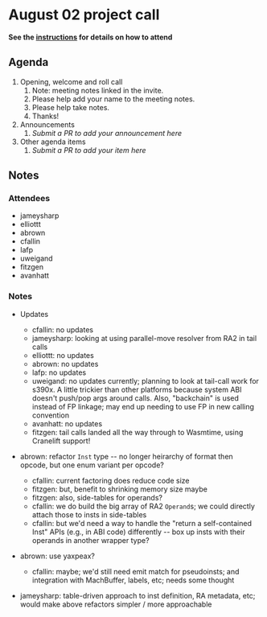 # August 02 project call

**See the [instructions](../README.md) for details on how to attend**

## Agenda
1. Opening, welcome and roll call
    1. Note: meeting notes linked in the invite.
    1. Please help add your name to the meeting notes.
    1. Please help take notes.
    1. Thanks!
1. Announcements
    1. _Submit a PR to add your announcement here_
1. Other agenda items
    1. _Submit a PR to add your item here_

## Notes

### Attendees

- jameysharp
- elliottt
- abrown
- cfallin
- lafp
- uweigand
- fitzgen
- avanhatt

### Notes

- Updates
  - cfallin: no updates
  - jameysharp: looking at using parallel-move resolver from RA2 in tail calls
  - elliottt: no updates
  - abrown: no updates
  - lafp: no updates
  - uweigand: no updates currently; planning to look at tail-call work for
    s390x. A little trickier than other platforms because system ABI doesn't
    push/pop args around calls. Also, "backchain" is used instead of FP
    linkage; may end up needing to use FP in new calling convention
  - avanhatt: no updates
  - fitzgen: tail calls landed all the way through to Wasmtime, using Cranelift
    support!

- abrown: refactor `Inst` type -- no longer heirarchy of format then opcode,
  but one enum variant per opcode?
  - cfallin: current factoring does reduce code size
  - fitzgen: but, benefit to shrinking memory size maybe
  - fitzgen: also, side-tables for operands?
  - cfallin: we do build the big array of RA2 `Operand`s; we could directly
    attach those to insts in side-tables
  - cfallin: but we'd need a way to handle the "return a self-contained Inst"
    APIs (e.g., in ABI code) differently -- box up insts with their operands in
    another wrapper type?

- abrown: use yaxpeax?
  - cfallin: maybe; we'd still need emit match for pseudoinsts; and integration
    with MachBuffer, labels, etc; needs some thought

- jameysharp: table-driven approach to inst definition, RA metadata, etc; would
  make above refactors simpler / more approachable
